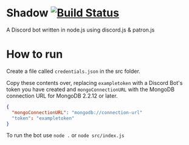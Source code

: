 # Shadow [![Build Status](https://travis-ci.com/FozzieHi/Shadow.svg?branch=master)](https://travis-ci.com/FozzieHi/Shadow)
A Discord bot written in node.js using discord.js &amp; patron.js

# How to run
Create a file called `credentials.json` in the src folder.

Copy these contents over, replacing `exampletoken` with a Discord Bot's token you have created and `mongoConnectionURL` with the MongoDB connection URL for MongoDB 2.2.12 or later.
```json
{
  "mongoConnectionURL": "mongodb://connection-url"
  "token": "exampletoken"
}
```
To run the bot use `node .` or `node src/index.js`
